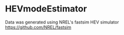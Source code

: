# HEVmodeEstimator

Data was generated using NREL's fastsim HEV simulator https://github.com/NREL/fastsim
